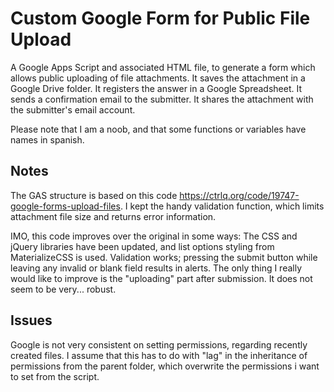 # Custom Google Form for Public File Upload
A Google Apps Script and associated HTML file, to generate a form which allows public uploading of file attachments.
It saves the attachment in a Google Drive folder.
It registers the answer in a Google Spreadsheet.
It sends a confirmation email to the submitter.
It shares the attachment with the submitter's email account.


Please note that I am a noob, and that some functions or variables have names in spanish.

## Notes
The GAS structure is based on this code https://ctrlq.org/code/19747-google-forms-upload-files.
I kept the handy validation function, which limits attachment file size and returns error information.

IMO, this code improves over the original in some ways:
The CSS and jQuery libraries have been updated, and list options styling from MaterializeCSS is used.
Validation works; pressing the submit button while leaving any invalid or blank field results in alerts.
The only thing I really would like to improve is the "uploading" part after submission. It does not seem to be very... robust.

## Issues
Google is not very consistent on setting permissions, regarding recently created files. I assume that this has to do with "lag" in the inheritance of permissions from the parent folder, which overwrite the permissions i want to set from the script.

